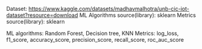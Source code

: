 Dataset: https://www.kaggle.com/datasets/madhavmalhotra/unb-cic-iot-dataset?resource=download
ML Algorithms source(library): sklearn
Metrics source(library): sklearn

ML algorithms: Random Forest, Decision tree, KNN
Metrics: log_loss, f1_score, accuracy_score, precision_score, recall_score, roc_auc_score
